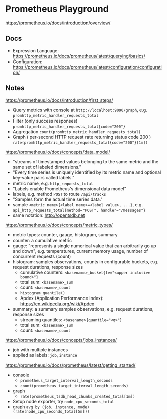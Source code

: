 # Prometheus Playground

https://prometheus.io/docs/introduction/overview/

## Docs

- Expression Language: https://prometheus.io/docs/prometheus/latest/querying/basics/
- Configuration: https://prometheus.io/docs/prometheus/latest/configuration/configuration/

## Notes

https://prometheus.io/docs/introduction/first_steps/

- Query metrics with console at `http://localhost:9090/graph`, e.g. `promhttp_metric_handler_requests_total`
- Filter (only success responses) `promhttp_metric_handler_requests_total{code="200"}`
- Aggregation `count(promhttp_metric_handler_requests_total)`
- Graph ( per-second HTTP request rate returning status code 200 ) `rate(promhttp_metric_handler_requests_total{code="200"}[1m])`

https://prometheus.io/docs/concepts/data_model/

- "streams of timestamped values belonging to the same metric and the same set of labeled dimensions."
- "Every time series is uniquely identified by its metric name and optional key-value pairs called labels."
- metric name, e.g. `http_requests_total`
- "Labels enable Prometheus's dimensional data model"
- labels, e.g. method `POST` to route `/api/tracks`
- "Samples form the actual time series data."
- sample `<metric name>{<label name>=<label value>, ...}`, e.g. `api_http_requests_total{method="POST", handler="/messages"}`
- same notation: http://opentsdb.net

https://prometheus.io/docs/concepts/metric_types/

- metric types: counter, gauge, histogram, summary
- counter: a cumulative metric
- gauge: "represents a single numerical value that can arbitrarily go up and down", e.g. temperatures, current memory usage, number of concurrent requests (count)
- histogram: samples observations, counts in configurable buckets, e.g. request durations, response sizes
    - cumulative counters: `<basename>_bucket{le="<upper inclusive bound>"}`
    - total sum: `<basename>_sum`
    - count: `<basename>_count`
    - `histogram_quantile()`
    - Apdex (Application Performance Index): https://en.wikipedia.org/wiki/Apdex
- summary: a summary samples observations, e.g. request durations, response sizes
    - streaming quantiles: `<basename>{quantile="<φ>"}`
    - total sum: `<basename>_sum`
    - count: `<basename>_count`

https://prometheus.io/docs/concepts/jobs_instances/

- job with multiple instances
- applied as labels: `job`, `instance`

https://prometheus.io/docs/prometheus/latest/getting_started/

- console
    - `prometheus_target_interval_length_seconds`
    - `count(prometheus_target_interval_length_seconds)`
- graph
    - `rate(prometheus_tsdb_head_chunks_created_total[1m])`
- Setup node exporter, try `node_cpu_seconds_total`
- graph `avg by (job, instance, mode) (rate(node_cpu_seconds_total[5m]))`